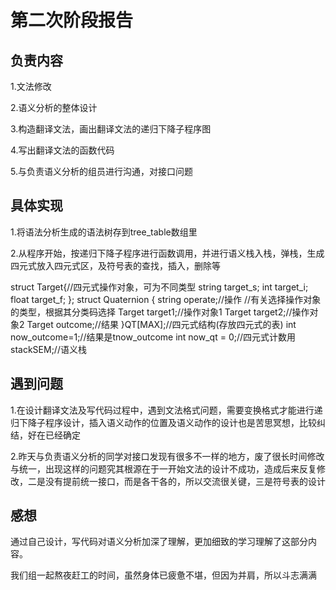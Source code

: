 
# 第二次阶段报告

## 负责内容

1.文法修改

2.语义分析的整体设计

3.构造翻译文法，画出翻译文法的递归下降子程序图

4.写出翻译文法的函数代码

5.与负责语义分析的组员进行沟通，对接口问题

## 具体实现

1.将语法分析生成的语法树存到tree_table数组里

2.从程序开始，按递归下降子程序进行函数调用，并进行语义栈入栈，弹栈，生成四元式放入四元式区，及符号表的查找，插入，删除等

struct Target{//四元式操作对象，可为不同类型
	string target_s;
	int target_i;
	float target_f; 
};
struct Quaternion
{
	string operate;//操作
	//有关选择操作对象的类型，根据其分类码选择
	Target target1;//操作对象1
	Target target2;//操作对象2
	Target outcome;//结果
}QT[MAX];//四元式结构(存放四元式的表)
int now_outcome=1;//结果是tnow_outcome
int now_qt = 0;//四元式计数用
stack<Target>SEM;//语义栈

## 遇到问题

1.在设计翻译文法及写代码过程中，遇到文法格式问题，需要变换格式才能进行递归下降子程序设计，插入语义动作的位置及语义动作的设计也是苦思冥想，比较纠结，好在已经确定

2.昨天与负责语义分析的同学对接口发现有很多不一样的地方，废了很长时间修改与统一，出现这样的问题究其根源在于一开始文法的设计不成功，造成后来反复修改，二是没有提前统一接口，而是各干各的，所以交流很关键，三是符号表的设计

## 感想

通过自己设计，写代码对语义分析加深了理解，更加细致的学习理解了这部分内容。

我们组一起熬夜赶工的时间，虽然身体已疲惫不堪，但因为并肩，所以斗志满满
